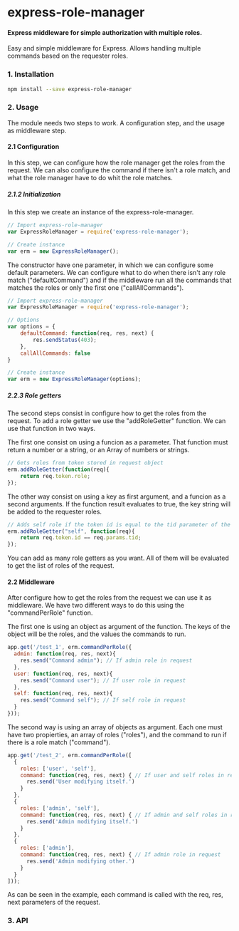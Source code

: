 # express-role-manager

#### Express middleware for simple authorization with multiple roles.

Easy and simple middleware for Express. Allows handling multiple commands
based on the requester roles.

### 1. Installation

```bash
npm install --save express-role-manager
```

### 2. Usage

The module needs two steps to work. A configuration step, and the usage as
middleware step.

#### 2.1 Configuration

In this step, we can configure how the role manager get the roles from the
request. We can also configure the command if there isn't a role match, and
what the role manager have to do whit the role matches.

##### 2.1.2 Initialization

In this step we create an instance of the express-role-manager.

```javascript
// Import express-role-manager
var ExpressRoleManager = require('express-role-manager');

// Create instance
var erm = new ExpressRoleManager();
```

The constructor have one parameter, in which we can configure some default
parameters. We can configure what to do when there isn't any role match ("defaultCommand") and if
the middleware run all the commands that matches the roles or only the first one ("callAllCommands").

```javascript
// Import express-role-manager
var ExpressRoleManager = require('express-role-manager');

// Options
var options = {
    defaultCommand: function(req, res, next) {
        res.sendStatus(403);
    },
    callAllCommands: false
}

// Create instance
var erm = new ExpressRoleManager(options);
```

##### 2.2.3 Role getters

The second steps consist in configure how to get the roles from the request.
To add a role getter we use the "addRoleGetter" function. We can use that
function in two ways.

The first one consist on using a funcion as a
parameter. That function must return a number or a string, or an Array of 
numbers or strings.

```javascript
// Gets roles from token stored in request object
erm.addRoleGetter(function(req){
    return req.token.role;
});
```

The other way consist on using a key as first argument, and a funcion as a
second arguments. If the function result evaluates to true, the key string
will be added to the requester roles.

```javascript
// Adds self role if the token id is equal to the tid parameter of the request.
erm.addRoleGetter("self", function(req){
    return req.token.id == req.params.tid;
});
```

You can add as many role getters as you want. All of them will be evaluated to
get the list of roles of the request.

#### 2.2 Middleware

After configure how to get the roles from the request we can use it as
middleware. We have two different ways to do this using the "commandPerRole"
function.

The first one is using an object as argument of the function. The keys of the
object will be the roles, and the values the commands to run.

```javascript
app.get('/test_1', erm.commandPerRole({
  admin: function(req, res, next){
    res.send("Command admin"); // If admin role in request
  },  
  user: function(req, res, next){
    res.send("Command user"); // If user role in request
  },
  self: function(req, res, next){
    res.send("Command self"); // If self role in request
  }
}));
```

The second way is using an array of objects as argument. Each one must have
two propierties, an array of roles ("roles"), and the command to run if there
is a role match ("command").

```javascript
app.get('/test_2', erm.commandPerRole([
  {
    roles: ['user', 'self'],
    command: function(req, res, next) { // If user and self roles in request
      res.send('User modifying itself.')
    }
  },
  {
    roles: ['admin', 'self'],
    command: function(req, res, next) { // If admin and self roles in request
      res.send('Admin modifying itself.')
    }
  },
  {
    roles: ['admin'],
    command: function(req, res, next) { // If admin role in request
      res.send('Admin modifying other.')
    }
  }
]));
```

As can be seen in the example, each command is called with the req, res, next
parameters of the request.

### 3. API
